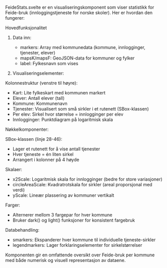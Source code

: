 FeideStats.svelte er en visualiseringskomponent som viser statistikk for Feide-bruk (innloggingstjeneste for norske skoler).
Her er hvordan den fungerer:

Hovedfunksjonalitet

1. Data inn:

   - markers: Array med kommunedata (kommune, innlogginger, tjenester, elever)
   - mapsK/mapsF: GeoJSON-data for kommuner og fylker
   - label: Fylkesnavn som vises

2. Visualiseringselementer:

Kolonnestruktur (venstre til høyre):

- Kart: Lite fylkeskart med kommunen markert
- Elever: Antall elever (tall)
- Kommune: Kommunenavn
- Tjenester: Visualisert som små sirkler i et rutenett (SBox-klassen)
- Per elev: Sirkel hvor størrelse = innlogginger per elev
- Innlogginger: Punktdiagram på logaritmisk skala

Nøkkelkomponenter:

SBox-klassen (linje 28-46):

- Lager et rutenett for å vise antall tjenester
- Hver tjeneste = én liten sirkel
- Arrangert i kolonner på 4 høyde

Skalaer:

- x2Scale: Logaritmisk skala for innlogginger (bedre for store variasjoner)
- circleAreaScale: Kvadratrotskala for sirkler (areal proporsjonal med verdi)
- yScale: Lineær plassering av kommuner vertikalt

Farger:

- Alternerer mellom 3 fargepar for hver kommune
- Bruker dark() og light() funksjoner for konsistent fargebruk

Databehandling:

- smarkers: Ekspanderer hver kommune til individuelle tjeneste-sirkler
- legendmarkers: Lager forklaringselementer for sirkelstørrelser

Komponenten gir en omfattende oversikt over Feide-bruk per kommune med både numerisk og visuell representasjon av dataene.
